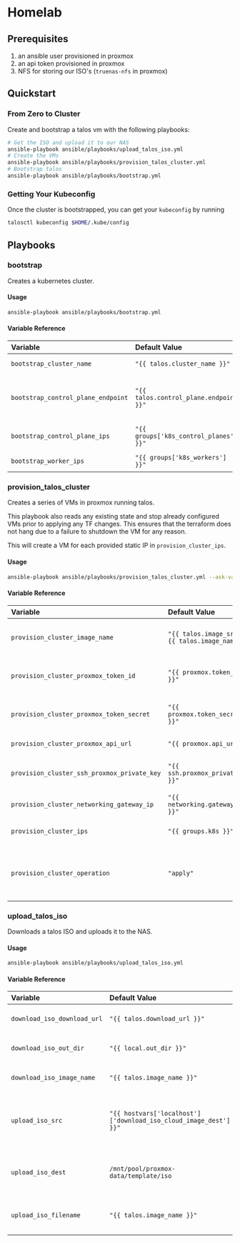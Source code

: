 # Homelab

## Prerequisites
1. an ansible user provisioned in proxmox
2. an api token provisioned in proxmox
3. NFS for storing our ISO's (`truenas-nfs` in proxmox)

## Quickstart
### From Zero to Cluster

Create and bootstrap a talos vm with the following playbooks:
```sh
# Get the ISO and upload it to our NAS
ansible-playbook ansible/playbooks/upload_talos_iso.yml
# Create the VMs
ansible-playbook ansible/playbooks/provision_talos_cluster.yml
# Bootstrap talos
ansible-playbook ansible/playbooks/bootstrap.yml
```

### Getting Your Kubeconfig

Once the cluster is bootstrapped, you can get your `kubeconfig` by running
```sh
talosctl kubeconfig $HOME/.kube/config
```

## Playbooks

### bootstrap
Creates a kubernetes cluster.

#### Usage
```sh
ansible-playbook ansible/playbooks/bootstrap.yml
```

#### Variable Reference
| Variable | Default Value | Description |
|:---------|:-------------|:-------------|
|`bootstrap_cluster_name`|`"{{ talos.cluster_name }}"`|Name for the cluster|
|`bootstrap_control_plane_endpoint`|`"{{ talos.control_plane.endpoint }}"`|Endpoint of the main initial control plane being bootstrapped|
|`bootstrap_control_plane_ips`|`"{{ groups['k8s_control_planes'] }}"`|Control Plane IPs to bootstrap|
|`bootstrap_worker_ips`|`"{{ groups['k8s_workers'] }}"`|Worker IPs to bootstrap|

### provision_talos_cluster
Creates a series of VMs in proxmox running talos. 

This playbook also reads any existing state and stop already configured VMs prior to applying any TF changes. This ensures that the terraform does not hang due to a failure to shutdown the VM for any reason.

This will create a VM for each provided static IP in `provision_cluster_ips`.

#### Usage
```sh
ansible-playbook ansible/playbooks/provision_talos_cluster.yml --ask-vault-pass
```

#### Variable Reference

| Variable | Default Value | Description |
|:---------|:-------------|:-------------|
|`provision_cluster_image_name`|`"{{ talos.image_src }}{{ talos.image_name }}"`|Image name to use when creating the VMs|
|`provision_cluster_proxmox_token_id`|`"{{ proxmox.token_id }}"`|Api token id for authenticating with proxmox|
|`provision_cluster_proxmox_token_secret`|`"{{ proxmox.token_secret }}"`|Api token secret for authenticating with proxmox|
|`provision_cluster_proxmox_api_url`|`"{{ proxmox.api_url }}"`|Proxmox api url|
|`provision_cluster_ssh_proxmox_private_key`|`"{{ ssh.proxmox_private_key }}"`|SSH Key to provide to the provisioned VMs|
|`provision_cluster_networking_gateway_ip`|`"{{ networking.gateway_ip }}"`|Gateway IP for the VMs|
|`provision_cluster_ips`|`"{{ groups.k8s }}"`|IP addresses of the VMs to create|
|`provision_cluster_operation`|`"apply"`|Whether to create or destroy the cluster. Can be `apply` or `destroy`|

### upload_talos_iso
Downloads a talos ISO and uploads it to the NAS.

#### Usage
```sh
ansible-playbook ansible/playbooks/upload_talos_iso.yml
```

#### Variable Reference

| Variable |Default Value | Description |
|:---------|:-------------|:------------|
|`download_iso_download_url`|`"{{ talos.download_url }}"`|Location to download the iso from|
|`download_iso_out_dir`|`"{{ local.out_dir }}"`|Location to download the iso to|
|`download_iso_image_name`|`"{{ talos.image_name }}"`|Name to give the image|
|`upload_iso_src`|`"{{ hostvars['localhost']['download_iso_cloud_image_dest'] }}"`|Source file to upload. Should include the absolute path|
|`upload_iso_dest`|`/mnt/pool/proxmox-data/template/iso`|Location to upload the file to on the remote host|
|`upload_iso_filename`|`"{{ talos.image_name }}"`|Filename of the file being uploaded|

